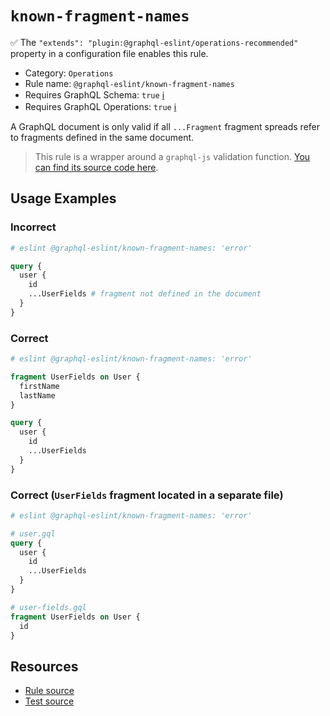 # `known-fragment-names`

✅ The `"extends": "plugin:@graphql-eslint/operations-recommended"` property in a configuration file enables this rule.

- Category: `Operations`
- Rule name: `@graphql-eslint/known-fragment-names`
- Requires GraphQL Schema: `true` [ℹ️](../../README.md#extended-linting-rules-with-graphql-schema)
- Requires GraphQL Operations: `true` [ℹ️](../../README.md#extended-linting-rules-with-siblings-operations)

A GraphQL document is only valid if all `...Fragment` fragment spreads refer to fragments defined in the same document.

> This rule is a wrapper around a `graphql-js` validation function. [You can find its source code here](https://github.com/graphql/graphql-js/blob/main/src/validation/rules/KnownFragmentNamesRule.ts).

## Usage Examples

### Incorrect

```graphql
# eslint @graphql-eslint/known-fragment-names: 'error'

query {
  user {
    id
    ...UserFields # fragment not defined in the document
  }
}
```

### Correct

```graphql
# eslint @graphql-eslint/known-fragment-names: 'error'

fragment UserFields on User {
  firstName
  lastName
}

query {
  user {
    id
    ...UserFields
  }
}
```

### Correct (`UserFields` fragment located in a separate file)

```graphql
# eslint @graphql-eslint/known-fragment-names: 'error'

# user.gql
query {
  user {
    id
    ...UserFields
  }
}

# user-fields.gql
fragment UserFields on User {
  id
}
```

## Resources

- [Rule source](https://github.com/graphql/graphql-js/blob/main/src/validation/rules/KnownFragmentNamesRule.ts)
- [Test source](https://github.com/graphql/graphql-js/tree/main/src/validation/__tests__/KnownFragmentNamesRule-test.ts)
